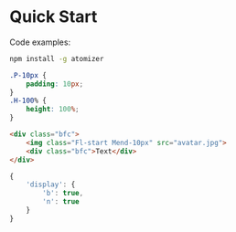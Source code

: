 # Quick Start

Code examples:

```bash
npm install -g atomizer
```

```css
.P-10px {
    padding: 10px;
}
.H-100% {
    height: 100%;
}
```

```html
<div class="bfc">
    <img class="Fl-start Mend-10px" src="avatar.jpg">
    <div class="bfc">Text</div>
</div>
```

```js
{
    'display': {
        'b': true,
        'n': true
    }
}
```
